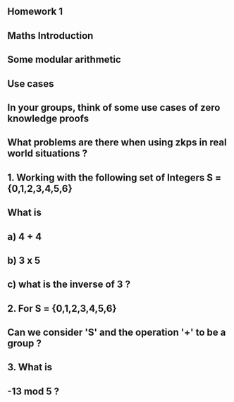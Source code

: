 ## Homework 1
## Maths Introduction
## Some modular arithmetic
## Use cases
## In your groups, think of some use cases of zero knowledge proofs
## What problems are there when using zkps in real world situations ?
## 1. Working with the following set of Integers S = {0,1,2,3,4,5,6}
## What is
## a) 4 + 4
## b) 3 x 5
## c) what is the inverse of 3 ?
## 2. For S = {0,1,2,3,4,5,6}
## Can we consider 'S' and the operation '+' to be a group ?
## 3. What is
## -13 mod 5 ?